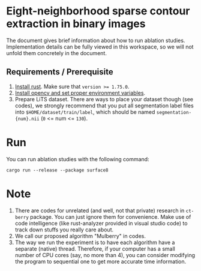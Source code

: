 # Eight-neighborhood sparse contour extraction in binary images

The document gives brief information about how to run ablation studies.
Implementation details can be fully viewed in this workspace, so we
will not unfold them concretely in the document.

## Requirements / Prerequisite

1. [Install rust](https://www.rust-lang.org/learn/get-started). Make sure that `version >= 1.75.0`.
2. [Install opencv and set proper environment variables](https://crates.io/crates/opencv).
3. Prepare LiTS dataset. There are ways to place your dataset though (see codes), we
   strongly recommend that you put all segmentation label files into `$HOME/dataset/train/label`,
   which should be named `segmentation-{num}.nii` (`0` &lt;= num &lt;= `130`).

# Run

You can run ablation studies with the following command:

```shell
cargo run --release --package surface8
```

# Note

1. There are codes for unrelated (and well, not that private) research in `ct-berry` package.
   You can just ignore them for convenience. Make use of code intelligence
   (like rust-analyzer provided in visual studio code) to track down stuffs
   you really care about.
2. We call our proposed algorithm "Mulberry" in codes.
3. The way we run the experiment is to have each algorithm have a separate (native) thread.
 Therefore, if your computer has a small number of CPU cores (say, no more than 4), you
 can consider modifying the program to sequential one to get more accurate time information.

